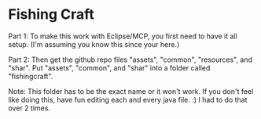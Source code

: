 Fishing Craft
============

Part 1:
To make this work with Eclipse/MCP, you first need to have it all setup. (I'm assuming you know this since your here.)

Part 2: Then get the github repo files "assets", "common", "resources", and "shar". Put "assets", "common", and "shar" into a folder called "fishingcraft".

Note: This folder has to be the exact name or it won't work. If you don't feel like doing this, have fun editing each and every java file. :) I had to do that over 2 times.
